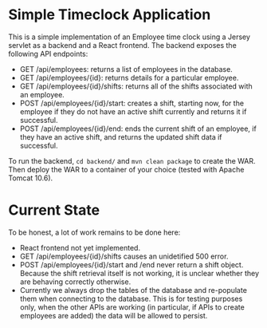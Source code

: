 # Simple Timeclock Application

This is a simple implementation of an Employee time clock using a Jersey servlet as a backend and a React frontend. The backend exposes the following API endpoints:

 - GET /api/employees: returns a list of employees in the database.
 - GET /api/employees/{id}: returns details for a particular employee.
 - GET /api/employees/{id}/shifts: returns all of the shifts associated with an employee.
 - POST /api/employees/{id}/start: creates a shift, starting now, for the employee if they do not have an active shift currently and returns it if successful.
 - POST /api/employees/{id}/end: ends the current shift of an employee, if they have an active shift, and returns the updated shift data if successful.

To run the backend, `cd backend/` and `mvn clean package` to create the WAR. Then deploy the WAR to a container of your choice (tested with Apache Tomcat 10.6).

# Current State

To be honest, a lot of work remains to be done here:

 - React frontend not yet implemented.
 - GET /api/employees/{id}/shifts causes an unidetified 500 error.
 - POST /api/employees/{id}/start and /end never return a shift object. Because the shift retrieval itself is not working, it is unclear whether they are behaving correctly otherwise.
 - Currently we always drop the tables of the database and re-populate them when connecting to the database. This is for testing purposes only, when the other APIs are working (in particular, if APIs to create employees are added) the data will be allowed to persist.

